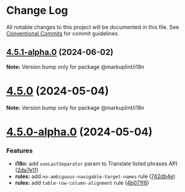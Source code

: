 # Change Log

All notable changes to this project will be documented in this file.
See [Conventional Commits](https://conventionalcommits.org) for commit guidelines.

## [4.5.1-alpha.0](https://github.com/markuplint/markuplint/compare/@markuplint/i18n@4.5.0...@markuplint/i18n@4.5.1-alpha.0) (2024-06-02)

**Note:** Version bump only for package @markuplint/i18n





# [4.5.0](https://github.com/markuplint/markuplint/compare/@markuplint/i18n@4.5.0-alpha.0...@markuplint/i18n@4.5.0) (2024-05-04)

**Note:** Version bump only for package @markuplint/i18n

# [4.5.0-alpha.0](https://github.com/markuplint/markuplint/compare/@markuplint/i18n@4.4.0...@markuplint/i18n@4.5.0-alpha.0) (2024-05-04)

### Features

- **i18n:** add `useLastSeparator` param to Translate listed phrases API ([2da7e11](https://github.com/markuplint/markuplint/commit/2da7e11e9838af4cf7bde64725c43a5d08a2e0a1))
- **rules:** add `no-ambiguous-navigable-target-names` rule ([742db4e](https://github.com/markuplint/markuplint/commit/742db4eb98b8f27e8a1f6a82d3b6541871e02a5c))
- **rules:** add `table-row-column-alignment` rule ([4b071f8](https://github.com/markuplint/markuplint/commit/4b071f8d7dae0f1500e1a77046b289489eb5a598))
